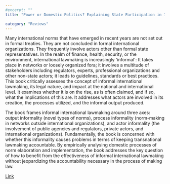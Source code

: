 ```yaml
---
#excerpt: ""
title: "Power or Domestic Politics? Explaining State Participation in Informal International Institutions"

category: "Reviews"
---
```

Many international norms that have emerged in recent years are not set out in formal treaties. They are not concluded in formal international organizations. They frequently involve actors other than formal state representatives. In the realm of finance, health, security, or the environment, international lawmaking is increasingly 'informal': It takes place in networks or loosely organized fora; it involves a multitude of stakeholders including regulators, experts, professional organizations and other non-state actors; it leads to guidelines, standards or best practices. This book critically assesses the concept of informal international lawmaking, its legal nature, and impact at the national and international level. It examines whether it is on the rise, as is often claimed, and if so, what the implications of this are. It addresses what actors are involved in its creation, the processes utilized, and the informal output produced.

The book frames informal international lawmaking around three axes: output informality (novel types of norms), process informality (norm-making in networks outside international organizations), and actor informality (the involvement of public agencies and regulators, private actors, and international organizations). Fundamentally, the book is concerned with whether this informality causes problems in terms of keeping transnational lawmaking accountable. By empirically analysing domestic processes of norm elaboration and implementation, the book addresses the key question of how to benefit from the effectiveness of informal international lawmaking without jeopardizing the accountability necessary in the process of making law.

[Link](https://global.oup.com/academic/product/informal-international-lawmaking-9780199658589)

